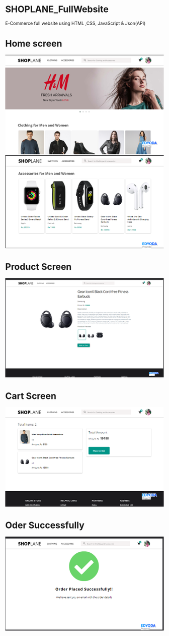 # SHOPLANE_FullWebsite
E-Commerce full website using HTML ,CSS, JavaScript &amp; Json(API) 

# Home screen
<img src="1.png">
<img src="2.png">

# Product Screen
<img src="3.png">

# Cart Screen
<img src="4.png">

# Oder Successfully
<img src="5.png">
